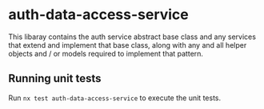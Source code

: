 # auth-data-access-service

This libaray contains the auth service abstract base class and any services that extend and implement that base class, along with any and all helper objects and / or models required to implement that pattern.

## Running unit tests

Run `nx test auth-data-access-service` to execute the unit tests.
